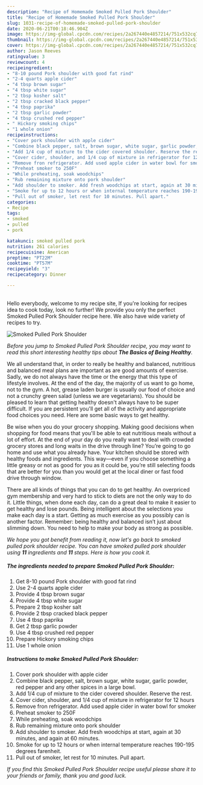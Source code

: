 ```yaml
---
description: "Recipe of Homemade Smoked Pulled Pork Shoulder"
title: "Recipe of Homemade Smoked Pulled Pork Shoulder"
slug: 1031-recipe-of-homemade-smoked-pulled-pork-shoulder
date: 2020-06-21T00:18:46.904Z
image: https://img-global.cpcdn.com/recipes/2a267440e4857214/751x532cq70/smoked-pulled-pork-shoulder-recipe-main-photo.jpg
thumbnail: https://img-global.cpcdn.com/recipes/2a267440e4857214/751x532cq70/smoked-pulled-pork-shoulder-recipe-main-photo.jpg
cover: https://img-global.cpcdn.com/recipes/2a267440e4857214/751x532cq70/smoked-pulled-pork-shoulder-recipe-main-photo.jpg
author: Jason Reeves
ratingvalue: 3
reviewcount: 4
recipeingredient:
- "8-10 pound Pork shoulder with good fat rind"
- "2-4 quarts apple cider"
- "4 tbsp brown sugar"
- "4 tbsp white sugar"
- "2 tbsp kosher salt"
- "2 tbsp cracked black pepper"
- "4 tbsp paprika"
- "2 tbsp garlic powder"
- "4 tbsp crushed red pepper"
- " Hickory smoking chips"
- "1 whole onion"
recipeinstructions:
- "Cover pork shoulder with apple cider"
- "Combine black pepper, salt, brown sugar, white sugar, garlic powder, red pepper and any other spices in a large bowl."
- "Add 1/4 cup of mixture to the cider covered shoulder. Reserve the rest."
- "Cover cider, shoulder, and 1/4 cup of mixture in refrigerator for 12 hours"
- "Remove fron refrigerator. Add used apple cider in water bowl for smoker"
- "Preheat smoker to 250F"
- "While preheating, soak woodchips"
- "Rub remaining mixture onto pork shoulder"
- "Add shoulder to smoker. Add fresh woodchips at start, again at 30 minutes, and again at 60 minutes."
- "Smoke for up to 12 hours or when internal temperature reaches 190-195 degrees farenheit."
- "Pull out of smoker, let rest for 10 minutes. Pull apart."
categories:
- Recipe
tags:
- smoked
- pulled
- pork

katakunci: smoked pulled pork 
nutrition: 261 calories
recipecuisine: American
preptime: "PT22M"
cooktime: "PT57M"
recipeyield: "3"
recipecategory: Dinner

---
```

<br>
Hello everybody, welcome to my recipe site, If you're looking for recipes idea to cook today, look no further! We provide you only the perfect Smoked Pulled Pork Shoulder recipe here. We also have wide variety of recipes to try.
<br>


![Smoked Pulled Pork Shoulder](https://img-global.cpcdn.com/recipes/2a267440e4857214/751x532cq70/smoked-pulled-pork-shoulder-recipe-main-photo.jpg)

<i>Before you jump to Smoked Pulled Pork Shoulder recipe, you may want to read this short interesting healthy tips about <strong>The Basics of Being Healthy</strong>.</i>

We all understand that, in order to really be healthy and balanced, nutritious and balanced meal plans are important as are good amounts of exercise. Sadly, we do not always have the time or the energy that this type of lifestyle involves. At the end of the day, the majority of us want to go home, not to the gym. A hot, grease laden burger is usually our food of choice and not a crunchy green salad (unless we are vegetarians). You should be pleased to learn that getting healthy doesn't always have to be super difficult. If you are persistent you'll get all of the activity and appropriate food choices you need. Here are some basic ways to get healthy.

Be wise when you do your grocery shopping. Making good decisions when shopping for food means that you'll be able to eat nutritious meals without a lot of effort. At the end of your day do you really want to deal with crowded grocery stores and long waits in the drive through line? You’re going to go home and use what you already have. Your kitchen should be stored with healthy foods and ingredients. This way—even if you choose something a little greasy or not as good for you as it could be, you’re still selecting foods that are better for you than you would get at the local diner or fast food drive through window.

There are all kinds of things that you can do to get healthy. An overpriced gym membership and very hard to stick to diets are not the only way to do it. Little things, when done each day, can do a great deal to make it easier to get healthy and lose pounds. Being intelligent about the selections you make each day is a start. Getting as much exercise as you possibly can is another factor. Remember: being healthy and balanced isn’t just about slimming down. You need to help to make your body as strong as possible. 


<i>We hope you got benefit from reading it, now let's go back to smoked pulled pork shoulder recipe. You can have smoked pulled pork shoulder using <strong>11</strong> ingredients and <strong>11</strong> steps. Here is how you cook it.
</i>

##### The ingredients needed to prepare Smoked Pulled Pork Shoulder:

1. Get 8-10 pound Pork shoulder with good fat rind
1. Use 2-4 quarts apple cider
1. Provide 4 tbsp brown sugar
1. Provide 4 tbsp white sugar
1. Prepare 2 tbsp kosher salt
1. Provide 2 tbsp cracked black pepper
1. Use 4 tbsp paprika
1. Get 2 tbsp garlic powder
1. Use 4 tbsp crushed red pepper
1. Prepare  Hickory smoking chips
1. Use 1 whole onion


##### Instructions to make Smoked Pulled Pork Shoulder:

1. Cover pork shoulder with apple cider
1. Combine black pepper, salt, brown sugar, white sugar, garlic powder, red pepper and any other spices in a large bowl.
1. Add 1/4 cup of mixture to the cider covered shoulder. Reserve the rest.
1. Cover cider, shoulder, and 1/4 cup of mixture in refrigerator for 12 hours
1. Remove fron refrigerator. Add used apple cider in water bowl for smoker
1. Preheat smoker to 250F
1. While preheating, soak woodchips
1. Rub remaining mixture onto pork shoulder
1. Add shoulder to smoker. Add fresh woodchips at start, again at 30 minutes, and again at 60 minutes.
1. Smoke for up to 12 hours or when internal temperature reaches 190-195 degrees farenheit.
1. Pull out of smoker, let rest for 10 minutes. Pull apart.


<i>If you find this Smoked Pulled Pork Shoulder recipe useful please share it to your friends or family, thank you and good luck.</i>
